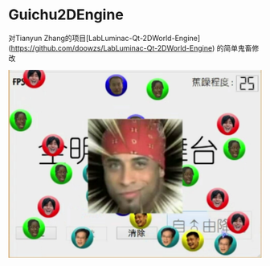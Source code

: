 # Guichu2DEngine

对Tianyun Zhang的项目[LabLuminac-Qt-2DWorld-Engine]
(https://github.com/doowzs/LabLuminac-Qt-2DWorld-Engine)
的简单鬼畜修改

![img](philosopher.png)
